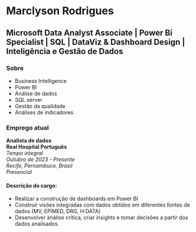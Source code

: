 # Marclyson Rodrigues

## Microsoft Data Analyst Associate | Power Bi Specialist | SQL | DataViz & Dashboard Design | Inteligência e Gestão de Dados

### Sobre

- Business Intelligence
- Power BI
- Análise de dados
- SQL server
- Gestão da qualidade
- Análises de indicadores

### Emprego atual

**Analista de dados**  
**Real Hospital Português**  
*Tempo integral*  
*Outubro de 2023 - Presente*  
*Recife, Pernambuco, Brasil*  
*Presencial*

#### Descrição do cargo:

- Realizar a construção de dashboards em Power BI
- Construir visões integradas com dados obtidos em diferentes fontes de dados (MV, EPIMED, DRG, H:DATA)
- Desenvolver análise crítica, criar insights e tomar decisões a partir dos dados analisados.
